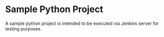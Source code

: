 # Sample Python Project
A sample python project is intended to be executed via Jenkins server for testing purposes.
